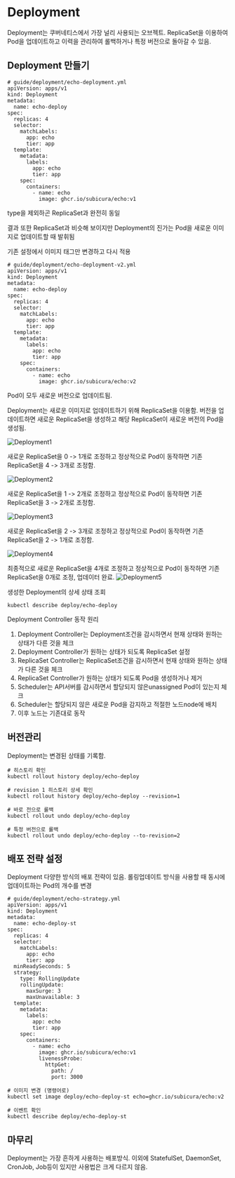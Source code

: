 # Deployment
Deployment는 쿠버네티스에서 가장 널리 사용되는 오브젝트. ReplicaSet을 이용하여 Pod을 업데이트하고 이력을 관리하여 롤백하거나 특정 버전으로 돌아갈 수 있음.

## Deployment 만들기
```
# guide/deployment/echo-deployment.yml 
apiVersion: apps/v1
kind: Deployment
metadata:
  name: echo-deploy
spec:
  replicas: 4
  selector:
    matchLabels:
      app: echo
      tier: app
  template:
    metadata:
      labels:
        app: echo
        tier: app
    spec:
      containers:
        - name: echo
          image: ghcr.io/subicura/echo:v1
```

type을 제외하곤 ReplicaSet과 완전히 동일

결과 또한 ReplicaSet과 비슷해 보이지만 Deployment의 진가는 Pod을 새로운 이미지로 업데이트할 때 발휘됨

기존 설정에서 이미지 태그만 변경하고 다시 적용

```
# guide/deployment/echo-deployment-v2.yml 
apiVersion: apps/v1
kind: Deployment
metadata:
  name: echo-deploy
spec:
  replicas: 4
  selector:
    matchLabels:
      app: echo
      tier: app
  template:
    metadata:
      labels:
        app: echo
        tier: app
    spec:
      containers:
        - name: echo
          image: ghcr.io/subicura/echo:v2
```

Pod이 모두 새로운 버전으로 업데이트됨.

Deployment는 새로운 이미지로 업데이트하기 위해 ReplicaSet을 이용함. 버전을 업데이트하면 새로운 ReplicaSet을 생성하고 해당 ReplicaSet이 새로운 버전의 Pod을 생성됨.

![Deployment1](https://subicura.com/k8s/assets/img/deploy-1.291861bf.png)

새로운 ReplicaSet을 0 -> 1개로 조정하고 정상적으로 Pod이 동작하면 기존 ReplicaSet을 4 -> 3개로 조정함.

![Deployment2](https://subicura.com/k8s/assets/img/deploy-2.9a98dc68.png)

새로운 ReplicaSet을 1 -> 2개로 조정하고 정상적으로 Pod이 동작하면 기존 ReplicaSet을 3 -> 2개로 조정함.

![Deployment3](https://subicura.com/k8s/assets/img/deploy-3.8b5491c5.png)

새로운 ReplicaSet을 2 -> 3개로 조정하고 정상적으로 Pod이 동작하면 기존 ReplicaSet을 2 -> 1개로 조정함.

![Deployment4](https://subicura.com/k8s/assets/img/deploy-4.680a0d2d.png)

최종적으로 새로운 ReplicaSet을 4개로 조정하고 정상적으로 Pod이 동작하면 기존 ReplicaSet을 0개로 조정, 업데이터 완료.
![Deployment5](https://subicura.com/k8s/assets/img/deploy-5.0b85d0bc.png)

생성한 Deployment의 상세 상태 조회
```
kubectl describe deploy/echo-deploy
```

Deployment Controller 동작 원리
1. Deployment Controller는 Deployment조건을 감시하면서 현재 상태와 원하는 상태가 다른 것을 체크
2. Deployment Controller가 원하는 상태가 되도록 ReplicaSet 설정
3. ReplicaSet Controller는 ReplicaSet조건을 감시하면서 현재 상태와 원하는 상태가 다른 것을 체크
4. ReplicaSet Controller가 원하는 상태가 되도록 Pod을 생성하거나 제거
5. Scheduler는 API서버를 감시하면서 할당되지 않은unassigned Pod이 있는지 체크
6. Scheduler는 할당되지 않은 새로운 Pod을 감지하고 적절한 노드node에 배치
7. 이후 노드는 기존대로 동작

## 버전관리

Deployment는 변경된 상태를 기록함.
```
# 히스토리 확인
kubectl rollout history deploy/echo-deploy

# revision 1 히스토리 상세 확인
kubectl rollout history deploy/echo-deploy --revision=1

# 바로 전으로 롤백
kubectl rollout undo deploy/echo-deploy

# 특정 버전으로 롤백
kubectl rollout undo deploy/echo-deploy --to-revision=2
```

## 배포 전략 설정
Deployment 다양한 방식의 배포 전략이 있음. 롤링업데이트 방식을 사용할 때 동시에 업데이트하는 Pod의 개수를 변경
```
# guide/deployment/echo-strategy.yml 
apiVersion: apps/v1
kind: Deployment
metadata:
  name: echo-deploy-st
spec:
  replicas: 4
  selector:
    matchLabels:
      app: echo
      tier: app
  minReadySeconds: 5
  strategy:
    type: RollingUpdate
    rollingUpdate:
      maxSurge: 3
      maxUnavailable: 3
  template:
    metadata:
      labels:
        app: echo
        tier: app
    spec:
      containers:
        - name: echo
          image: ghcr.io/subicura/echo:v1
          livenessProbe:
            httpGet:
              path: /
              port: 3000
```

```
# 이미지 변경 (명령어로)
kubectl set image deploy/echo-deploy-st echo=ghcr.io/subicura/echo:v2

# 이벤트 확인
kubectl describe deploy/echo-deploy-st
```

## 마무리
Deployment는 가장 흔하게 사용하는 배포방식. 이외에 StatefulSet, DaemonSet, CronJob, Job등이 있지만 사용법은 크게 다르지 않음.